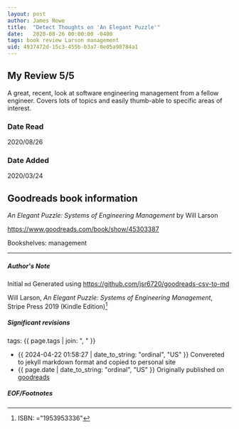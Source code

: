 ```yaml
---
layout: post
author: James Rowe
title:  "Detect Thoughts on 'An Elegant Puzzle'"
date:   2020-08-26 00:00:00 -0400
tags: book review Larson management
uid: 4937472d-15c3-455b-b3a7-8e05a98784a1
---
```


<!-- highly dependent on how you personally use jekyll templates, and how you want this to show up -->
<!-- escape any jekyll keys with double brackets -->

## My Review 5/5

A great, recent, look at software engineering management from a fellow engineer. Covers lots of topics and easily thumb-able to specific areas of interest.

### Date Read
2020/08/26

### Date Added
2020/03/24

## Goodreads book information

*An Elegant Puzzle: Systems of Engineering Management* by Will Larson

https://www.goodreads.com/book/show/45303387

Bookshelves: management

---

##### Author's Note

Initial `md` Generated using https://github.com/jsr6720/goodreads-csv-to-md

Will Larson, *An Elegant Puzzle: Systems of Engineering Management*,  Stripe Press 2019 (Kindle Edition)[^1]

##### Significant revisions

tags: {{ page.tags | join: ", " }} <!-- todo move this somewhere -->

- {{ 2024-04-22 01:58:27 | date_to_string: "ordinal", "US" }} Convereted to jekyll markdown format and copied to personal site
- {{ page.date | date_to_string: "ordinal", "US" }} Originally published on [goodreads](https://www.goodreads.com)

##### EOF/Footnotes

[^1]: ISBN: ="1953953336"